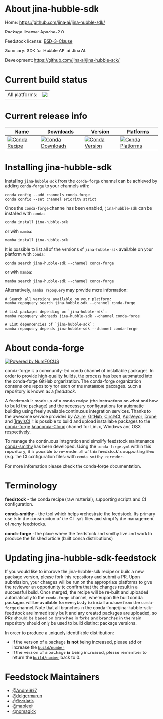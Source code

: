 About jina-hubble-sdk
=====================

Home: https://github.com/jina-ai/jina-hubble-sdk/

Package license: Apache-2.0

Feedstock license: [BSD-3-Clause](https://github.com/conda-forge/jina-hubble-sdk-feedstock/blob/main/LICENSE.txt)

Summary: SDK for Hubble API at Jina AI.

Development: https://github.com/jina-ai/jina-hubble-sdk/

Current build status
====================


<table><tr><td>All platforms:</td>
    <td>
      <a href="https://dev.azure.com/conda-forge/feedstock-builds/_build/latest?definitionId=17916&branchName=main">
        <img src="https://dev.azure.com/conda-forge/feedstock-builds/_apis/build/status/jina-hubble-sdk-feedstock?branchName=main">
      </a>
    </td>
  </tr>
</table>

Current release info
====================

| Name | Downloads | Version | Platforms |
| --- | --- | --- | --- |
| [![Conda Recipe](https://img.shields.io/badge/recipe-jina--hubble--sdk-green.svg)](https://anaconda.org/conda-forge/jina-hubble-sdk) | [![Conda Downloads](https://img.shields.io/conda/dn/conda-forge/jina-hubble-sdk.svg)](https://anaconda.org/conda-forge/jina-hubble-sdk) | [![Conda Version](https://img.shields.io/conda/vn/conda-forge/jina-hubble-sdk.svg)](https://anaconda.org/conda-forge/jina-hubble-sdk) | [![Conda Platforms](https://img.shields.io/conda/pn/conda-forge/jina-hubble-sdk.svg)](https://anaconda.org/conda-forge/jina-hubble-sdk) |

Installing jina-hubble-sdk
==========================

Installing `jina-hubble-sdk` from the `conda-forge` channel can be achieved by adding `conda-forge` to your channels with:

```
conda config --add channels conda-forge
conda config --set channel_priority strict
```

Once the `conda-forge` channel has been enabled, `jina-hubble-sdk` can be installed with `conda`:

```
conda install jina-hubble-sdk
```

or with `mamba`:

```
mamba install jina-hubble-sdk
```

It is possible to list all of the versions of `jina-hubble-sdk` available on your platform with `conda`:

```
conda search jina-hubble-sdk --channel conda-forge
```

or with `mamba`:

```
mamba search jina-hubble-sdk --channel conda-forge
```

Alternatively, `mamba repoquery` may provide more information:

```
# Search all versions available on your platform:
mamba repoquery search jina-hubble-sdk --channel conda-forge

# List packages depending on `jina-hubble-sdk`:
mamba repoquery whoneeds jina-hubble-sdk --channel conda-forge

# List dependencies of `jina-hubble-sdk`:
mamba repoquery depends jina-hubble-sdk --channel conda-forge
```


About conda-forge
=================

[![Powered by
NumFOCUS](https://img.shields.io/badge/powered%20by-NumFOCUS-orange.svg?style=flat&colorA=E1523D&colorB=007D8A)](https://numfocus.org)

conda-forge is a community-led conda channel of installable packages.
In order to provide high-quality builds, the process has been automated into the
conda-forge GitHub organization. The conda-forge organization contains one repository
for each of the installable packages. Such a repository is known as a *feedstock*.

A feedstock is made up of a conda recipe (the instructions on what and how to build
the package) and the necessary configurations for automatic building using freely
available continuous integration services. Thanks to the awesome service provided by
[Azure](https://azure.microsoft.com/en-us/services/devops/), [GitHub](https://github.com/),
[CircleCI](https://circleci.com/), [AppVeyor](https://www.appveyor.com/),
[Drone](https://cloud.drone.io/welcome), and [TravisCI](https://travis-ci.com/)
it is possible to build and upload installable packages to the
[conda-forge](https://anaconda.org/conda-forge) [Anaconda-Cloud](https://anaconda.org/)
channel for Linux, Windows and OSX respectively.

To manage the continuous integration and simplify feedstock maintenance
[conda-smithy](https://github.com/conda-forge/conda-smithy) has been developed.
Using the ``conda-forge.yml`` within this repository, it is possible to re-render all of
this feedstock's supporting files (e.g. the CI configuration files) with ``conda smithy rerender``.

For more information please check the [conda-forge documentation](https://conda-forge.org/docs/).

Terminology
===========

**feedstock** - the conda recipe (raw material), supporting scripts and CI configuration.

**conda-smithy** - the tool which helps orchestrate the feedstock.
                   Its primary use is in the construction of the CI ``.yml`` files
                   and simplify the management of *many* feedstocks.

**conda-forge** - the place where the feedstock and smithy live and work to
                  produce the finished article (built conda distributions)


Updating jina-hubble-sdk-feedstock
==================================

If you would like to improve the jina-hubble-sdk recipe or build a new
package version, please fork this repository and submit a PR. Upon submission,
your changes will be run on the appropriate platforms to give the reviewer an
opportunity to confirm that the changes result in a successful build. Once
merged, the recipe will be re-built and uploaded automatically to the
`conda-forge` channel, whereupon the built conda packages will be available for
everybody to install and use from the `conda-forge` channel.
Note that all branches in the conda-forge/jina-hubble-sdk-feedstock are
immediately built and any created packages are uploaded, so PRs should be based
on branches in forks and branches in the main repository should only be used to
build distinct package versions.

In order to produce a uniquely identifiable distribution:
 * If the version of a package **is not** being increased, please add or increase
   the [``build/number``](https://docs.conda.io/projects/conda-build/en/latest/resources/define-metadata.html#build-number-and-string).
 * If the version of a package **is** being increased, please remember to return
   the [``build/number``](https://docs.conda.io/projects/conda-build/en/latest/resources/define-metadata.html#build-number-and-string)
   back to 0.

Feedstock Maintainers
=====================

* [@Andrei997](https://github.com/Andrei997/)
* [@delgermurun](https://github.com/delgermurun/)
* [@floralatin](https://github.com/floralatin/)
* [@mapleeit](https://github.com/mapleeit/)
* [@nomagick](https://github.com/nomagick/)


